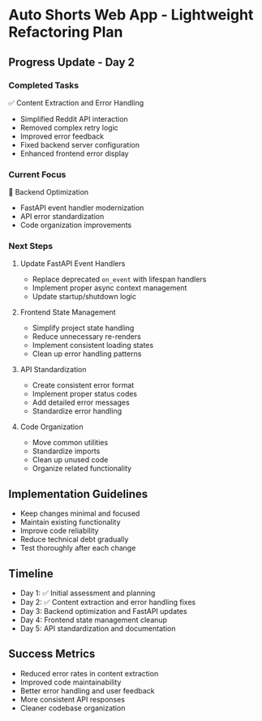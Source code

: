 # Auto Shorts Web App - Lightweight Refactoring Plan

## Progress Update - Day 2

### Completed Tasks
✅ Content Extraction and Error Handling
- Simplified Reddit API interaction
- Removed complex retry logic
- Improved error feedback
- Fixed backend server configuration
- Enhanced frontend error display

### Current Focus
🔄 Backend Optimization
- FastAPI event handler modernization
- API error standardization
- Code organization improvements

### Next Steps
1. Update FastAPI Event Handlers
   - Replace deprecated `on_event` with lifespan handlers
   - Implement proper async context management
   - Update startup/shutdown logic

2. Frontend State Management
   - Simplify project state handling
   - Reduce unnecessary re-renders
   - Implement consistent loading states
   - Clean up error handling patterns

3. API Standardization
   - Create consistent error format
   - Implement proper status codes
   - Add detailed error messages
   - Standardize error handling

4. Code Organization
   - Move common utilities
   - Standardize imports
   - Clean up unused code
   - Organize related functionality

## Implementation Guidelines
- Keep changes minimal and focused
- Maintain existing functionality
- Improve code reliability
- Reduce technical debt gradually
- Test thoroughly after each change

## Timeline
- Day 1: ✅ Initial assessment and planning
- Day 2: ✅ Content extraction and error handling fixes
- Day 3: Backend optimization and FastAPI updates
- Day 4: Frontend state management cleanup
- Day 5: API standardization and documentation

## Success Metrics
- Reduced error rates in content extraction
- Improved code maintainability
- Better error handling and user feedback
- More consistent API responses
- Cleaner codebase organization 